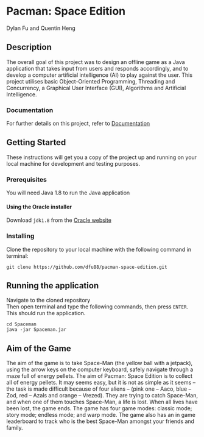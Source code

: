 # Pacman: Space Edition

Dylan Fu and Quentin Heng

## Description

The overall goal of this project was to design an offline game as a Java application that takes 
input from users and responds accordingly, and to develop a computer artificial intelligence 
(AI) to play against the user. This project utilises basic Object-Oriented 
Programming,  Threading and Concurrency, a Graphical User Interface (GUI), Algorithms
and Artificial Intelligence.

### Documentation

For further details on this project, refer to [Documentation](http://github.com/dfu88/pacman-space-edition/blob/master/Documentation.pdf)


## Getting Started

These instructions will get you a copy of the project up and running on your local machine for development and testing purposes.

### Prerequisites

You will need Java 1.8 to run the Java application

#### Using the Oracle installer

Download `jdk1.8` from the [Oracle website](https://www.oracle.com/technetwork/java/javase/downloads/jdk8-downloads-2133151.html)

### Installing

Clone the repository to your local machine with the following command in terminal:

```
git clone https://github.com/dfu88/pacman-space-edition.git
```

## Running the application

Navigate to the cloned repository  
Then open terminal and type the following commands, then press `ENTER`. This should run the application.

```
cd Spaceman
java -jar Spaceman.jar
```

## Aim of the Game

The aim of the game is to take Space-Man (the yellow ball with a jetpack), using the arrow keys on the computer keyboard, safely navigate through a maze full of energy pellets. The aim of Pacman: Space Edition is to collect all of energy pellets. It may seems easy, but it is not as simple as it seems – the task is made difficult because of four aliens – (pink one – Aaco, blue – Zod, red – Azals and orange – Vrezed). They are trying to catch Space-Man, and when one of them touches Space-Man, a life is lost. When all lives have been lost, the game ends.
The game has four game modes: classic mode; story mode; endless mode; and warp mode. The game also has an in game leaderboard to track who is the best Space-Man amongst your friends and family.
